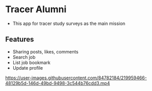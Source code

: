 Tracer Alumni 
==
- This app for tracer study surveys as the main mission 

Features
--
- Sharing posts, likes, comments
- Search job
- List job bookmark
- Update profile 

https://user-images.githubusercontent.com/84782184/219959466-48129b5d-146d-49bd-9498-3c544b76cdd3.mp4

